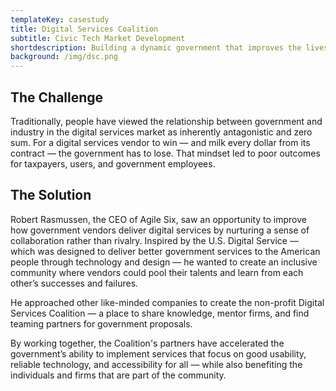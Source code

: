 ```yaml
---
templateKey: casestudy
title: Digital Services Coalition
subtitle: Civic Tech Market Development
shortdescription: Building a dynamic government that improves the lives of everyday people.
background: /img/dsc.png
---
```

## The Challenge

Traditionally, people have viewed the relationship between government and industry in the digital services market as inherently antagonistic and zero sum. For a digital services vendor to win — and milk every dollar from its contract — the government  has to lose. That mindset led to poor outcomes for taxpayers, users, and government employees.

## The Solution

Robert Rasmussen, the CEO of Agile Six, saw an opportunity to improve how government vendors deliver digital services by nurturing a sense of collaboration rather than rivalry. Inspired by the U.S. Digital Service — which was designed to deliver better government services to the American people through technology and design — he wanted to create an inclusive community where vendors could pool their talents and learn from each other’s successes and failures.

He approached other like-minded companies to create the non-profit Digital Services Coalition — a place to share knowledge, mentor firms, and find teaming partners for government proposals. 

By working together, the Coalition's partners have accelerated the government’s ability to implement services that focus on good usability, reliable technology, and accessibility for all — while also benefiting the individuals and firms that are part of the community.
